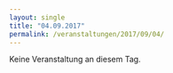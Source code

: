 ```yaml
---
layout: single
title: "04.09.2017"
permalink: /veranstaltungen/2017/09/04/
---
```


Keine Veranstaltung an diesem Tag.
